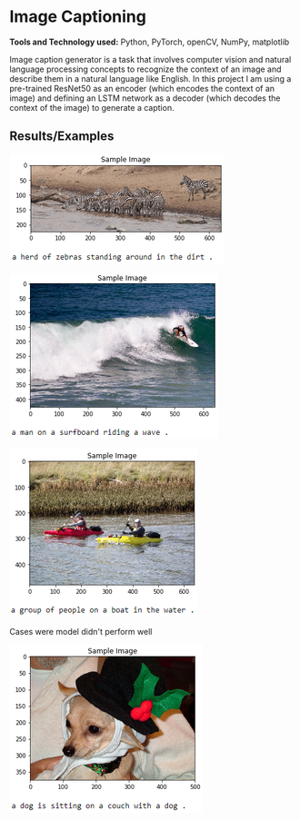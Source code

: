 # Image Captioning
**Tools and Technology used:** Python, PyTorch, openCV, NumPy, matplotlib

Image caption generator is a task that involves computer vision and natural language processing concepts to recognize the context of an image and describe them in a 
natural language like English. In this project I am using a pre-trained ResNet50 as an encoder (which encodes the context of an image) and defining an LSTM network as a decoder (which decodes the context of the image) to generate a caption.

## Results/Examples

![Image added](results/c1.PNG)

![Image added](results/c2.PNG)

![Image added](results/c3.PNG)

Cases were model didn't perform well

![Image added](results/c4.PNG)
